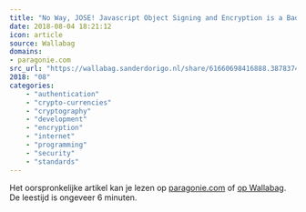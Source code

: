 ```yaml
---
title: "No Way, JOSE! Javascript Object Signing and Encryption is a Bad Standard That Everyone Should Avoid"
date: 2018-08-04 18:21:12
icon: article
source: Wallabag
domains:
- paragonie.com
src_url: "https://wallabag.sanderdorigo.nl/share/61660698416888.38783749"
2018: "08"
categories:
    - "authentication"
    - "crypto-currencies"
    - "cryptography"
    - "development"
    - "encryption"
    - "internet"
    - "programming"
    - "security"
    - "standards"
---
```

Het oorspronkelijke artikel kan je lezen op [paragonie.com](https://paragonie.com/blog/2017/03/jwt-json-web-tokens-is-bad-standard-that-everyone-should-avoid) of [op Wallabag](https://wallabag.sanderdorigo.nl/share/61660698416888.38783749). De leestijd is ongeveer 6 minuten.
